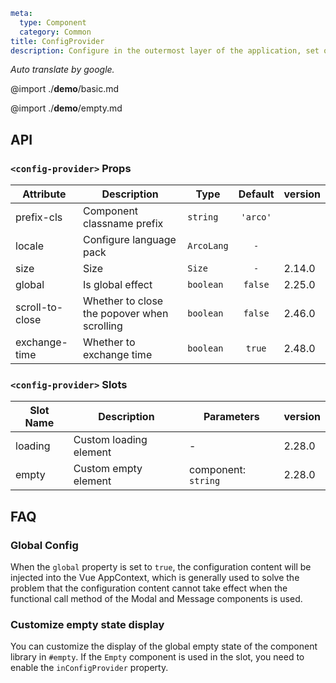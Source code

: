 ```yaml
meta:
  type: Component
  category: Common
title: ConfigProvider
description: Configure in the outermost layer of the application, set once, and take effect globally. Generally used to set functions such as internationalized languages.
```

*Auto translate by google.*

@import ./__demo__/basic.md

@import ./__demo__/empty.md

## API


### `<config-provider>` Props

|Attribute|Description|Type|Default|version|
|---|---|---|:---:|:---|
|prefix-cls|Component classname prefix|`string`|`'arco'`||
|locale|Configure language pack|`ArcoLang`|`-`||
|size|Size|`Size`|`-`|2.14.0|
|global|Is global effect|`boolean`|`false`|2.25.0|
|scroll-to-close|Whether to close the popover when scrolling|`boolean`|`false`|2.46.0|
|exchange-time|Whether to exchange time|`boolean`|`true`|2.48.0|
### `<config-provider>` Slots

|Slot Name|Description|Parameters|version|
|---|---|---|:---|
|loading|Custom loading element|-|2.28.0|
|empty|Custom empty element|component: `string`|2.28.0|




## FAQ

### Global Config

When the `global` property is set to `true`, the configuration content will be injected into the Vue AppContext, which is generally used to solve the problem that the configuration content cannot take effect when the functional call method of the Modal and Message components is used.

### Customize empty state display

You can customize the display of the global empty state of the component library in `#empty`. If the `Empty` component is used in the slot, you need to enable the `inConfigProvider` property.
